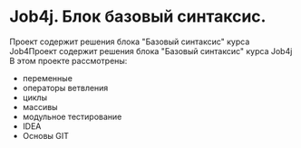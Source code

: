 # Job4j. Блок базовый синтаксис.
Проект содержит решения блока "Базовый синтаксис" курса Job4Проект содержит решения блока "Базовый синтаксис" курса Job4j
В этом проекте рассмотрены:
- переменные
- операторы ветвления
- циклы
- массивы
- модульное тестирование
- IDEA
- Основы GIT
